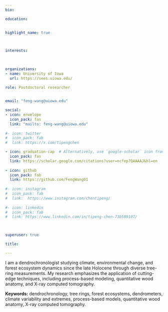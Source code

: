 ```yaml
---
bio: 

education:
 
    
highlight_name: true



interests:
 

 
organizations:
- name: University of Iowa
  url: https://sees.uiowa.edu/
  
role: Postdoctoral researcher


email: "feng-wang@uiowa.edu"

social:
- icon: envelope
  icon_pack: fas
  link: "mailto: feng-wang@uiowa.edu"
  
#- icon: twitter
#  icon_pack: fab
#  link: https://x.com/tipengchen

- icon: graduation-cap  # Alternatively, use `google-scholar` icon from `ai` icon pack
  icon_pack: fas
  link: https://scholar.google.com/citations?user=ncfep7QAAAAJ&hl=en
  
- icon: github
  icon_pack: fab
  link: https://github.com/FengWang01
  
#- icon: instagram
#  icon_pack: fab
#  link:  https://www.instagram.com/chentipeng/
  
#- icon: linkedin
#  icon_pack: fab
#  link: https://www.linkedin.com/in/tipeng-chen-73b589107/
    


superuser: true

title: 

---
```


I am a dendrochronologist studying climate, environmental change, and forest ecosystem dynamics since the late Holocene through diverse tree-ring measurements. My research emphasizes the application of cutting-edge techniques, including process-based modeling, quantitative wood anatomy, and X-ray computed tomography.

**Keywords:** dendrochronology, tree rings, forest ecosystems, dendrometers, climate variability and extremes, process-based models, quantitative wood anatomy, X-ray computed tomography.


